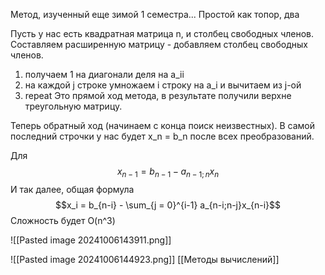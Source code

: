 Метод, изученный еще зимой 1 семестра... Простой как топор, два  

Пусть у нас есть квадратная матрица n, и столбец свободных членов. Составляем расширенную матрицу - добавляем столбец свободных членов.
1. получаем 1 на диагонали деля на a_ii
2. на каждой j строке умножаем i строку на a_i и вычитаем из j-ой
3. repeat
Это прямой ход метода, в результате получили верхне треугольную матрицу. 

Теперь обратный ход (начинаем с конца поиск неизвестных). В самой последний строчки у нас будет x_n = b_n после всех преобразований.

Для $$x_{n-1} = b_{n-1} - a_{n-1;n}x_{n}$$ И так далее, общая формула 
$$x_i = b_{n-i} - \sum_{j = 0}^{i-1} a_{n-i;n-j}x_{n-i}$$
Сложность будет O(n^3)

![[Pasted image 20241006143911.png]]

![[Pasted image 20241006144923.png]]
[[Методы вычислений]]